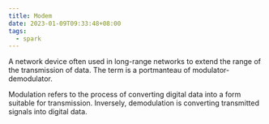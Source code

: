 ```yaml
---
title: Modem
date: 2023-01-09T09:33:48+08:00
tags:
  - spark
---
```


A network device often used in long-range networks to extend the range of the transmission of data. The term is a portmanteau of modulator-demodulator.

Modulation refers to the process of converting digital data into a form suitable for transmission. Inversely, demodulation is converting transmitted signals into digital data.
